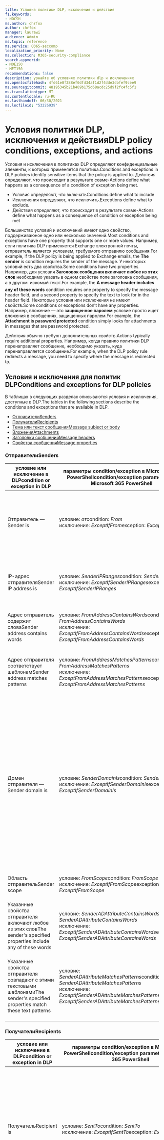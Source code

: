 ```yaml
---
title: Условия политики DLP, исключения и действия
f1.keywords:
- NOCSH
ms.author: chrfox
author: chrfox
manager: laurawi
audience: Admin
ms.topic: reference
ms.service: O365-seccomp
localization_priority: None
ms.collection: M365-security-compliance
search.appverid:
- MOE150
- MET150
recommendations: false
description: узнайте об условиях политики dlp и исключениях
ms.openlocfilehash: 4fd61e0f288ef0dfd34af1d2f4dde3dbfef9cee9
ms.sourcegitcommit: 48195345b21b409b175d68acdc25d9f2fc4fc5f1
ms.translationtype: MT
ms.contentlocale: ru-RU
ms.lasthandoff: 06/30/2021
ms.locfileid: "53226939"
---
```

# <a name="dlp-policy-conditions-exceptions-and-actions"></a><span data-ttu-id="75826-103">Условия политики DLP, исключения и действия</span><span class="sxs-lookup"><span data-stu-id="75826-103">DLP policy conditions, exceptions, and actions</span></span>

<span data-ttu-id="75826-104">Условия и исключения в политиках DLP определяют конфиденциальные элементы, к которых применяется политика.</span><span class="sxs-lookup"><span data-stu-id="75826-104">Conditions and exceptions in DLP policies identify sensitive items that the policy is applied to.</span></span> <span data-ttu-id="75826-105">Действия определяют, что происходит в результате совме-</span><span class="sxs-lookup"><span data-stu-id="75826-105">Actions define what happens as a consequence of a condition of exception being met.</span></span>

- <span data-ttu-id="75826-106">Условия определяют, что включать</span><span class="sxs-lookup"><span data-stu-id="75826-106">Conditions define what to include</span></span>
- <span data-ttu-id="75826-107">Исключения определяют, что исключить.</span><span class="sxs-lookup"><span data-stu-id="75826-107">Exceptions define what to exclude.</span></span>
- <span data-ttu-id="75826-108">Действия определяют, что происходит в результате совме-</span><span class="sxs-lookup"><span data-stu-id="75826-108">Actions define what happens as a consequence of condition or exception being met</span></span>

<span data-ttu-id="75826-109">Большинство условий и исключений имеют одно свойство, поддерживаюное одно или несколько значений.</span><span class="sxs-lookup"><span data-stu-id="75826-109">Most conditions and exceptions have one property that supports one or more values.</span></span> <span data-ttu-id="75826-110">Например, если политика DLP применяется Exchange электронной почты,  отправитель является условием, требуемого отправилю сообщения.</span><span class="sxs-lookup"><span data-stu-id="75826-110">For example, if the DLP policy is being applied to Exchange emails, the **The sender** is condition requires the sender of the message.</span></span> <span data-ttu-id="75826-111">У некоторых условий есть два свойства.</span><span class="sxs-lookup"><span data-stu-id="75826-111">Some conditions have two properties.</span></span> <span data-ttu-id="75826-112">Например, для условия **Заголовок сообщения включает любое из этих слов** необходимо указать в одном свойстве поле заголовка сообщения, а в другом  искомый текст.</span><span class="sxs-lookup"><span data-stu-id="75826-112">For example, the **A message header includes any of these words** condition requires one property to specify the message header field, and a second property to specify the text to look for in the header field.</span></span> <span data-ttu-id="75826-113">Некоторые условия или исключения не имеют свойств.</span><span class="sxs-lookup"><span data-stu-id="75826-113">Some conditions or exceptions don’t have any properties.</span></span> <span data-ttu-id="75826-114">Например, вложение — это **защищенное паролем** условие просто ищет вложения в сообщениях, защищенных паролем.</span><span class="sxs-lookup"><span data-stu-id="75826-114">For example, the **Attachment is password protected** condition simply looks for attachments in messages that are password protected.</span></span>

<span data-ttu-id="75826-115">Действия обычно требуют дополнительных свойств.</span><span class="sxs-lookup"><span data-stu-id="75826-115">Actions typically require additional properties.</span></span> <span data-ttu-id="75826-116">Например, когда правило политики DLP перенаправляет сообщение, необходимо указать, куда перенаправляется сообщение.</span><span class="sxs-lookup"><span data-stu-id="75826-116">For example, when the DLP policy rule redirects a message, you need to specify where the message is redirected to.</span></span>
<!-- Some actions have multiple properties that are available or required. For example, when the rule adds a header field to the message header, you need to specify both the name and value of the header. When the rule adds a disclaimer to messages, you need to specify the disclaimer text, but you can also specify where to insert the text, or what to do if the disclaimer can't be added to the message. Typically, you can configure multiple actions in a rule, but some actions are exclusive. For example, one rule can't reject and redirect the same message.-->

## <a name="conditions-and-exceptions-for-dlp-policies"></a><span data-ttu-id="75826-117">Условия и исключения для политик DLP</span><span class="sxs-lookup"><span data-stu-id="75826-117">Conditions and exceptions for DLP policies</span></span>

<span data-ttu-id="75826-118">В таблицах в следующих разделах описываются условия и исключения, доступные в DLP.</span><span class="sxs-lookup"><span data-stu-id="75826-118">The tables in the following sections describe the conditions and exceptions that are available in DLP.</span></span>

- [<span data-ttu-id="75826-119">Отправители</span><span class="sxs-lookup"><span data-stu-id="75826-119">Senders</span></span>](#senders)
- [<span data-ttu-id="75826-120">Получатели</span><span class="sxs-lookup"><span data-stu-id="75826-120">Recipients</span></span>](#recipients)
- [<span data-ttu-id="75826-121">Тема или текст сообщения</span><span class="sxs-lookup"><span data-stu-id="75826-121">Message subject or body</span></span>](#message-subject-or-body)
- [<span data-ttu-id="75826-122">Вложения</span><span class="sxs-lookup"><span data-stu-id="75826-122">Attachments</span></span>](#attachments)
- [<span data-ttu-id="75826-123">Заголовки сообщений</span><span class="sxs-lookup"><span data-stu-id="75826-123">Message headers</span></span>](#message-headers)
- [<span data-ttu-id="75826-124">Свойства сообщения</span><span class="sxs-lookup"><span data-stu-id="75826-124">Message properties</span></span>](#message-properties)

### <a name="senders"></a><span data-ttu-id="75826-125">Отправители</span><span class="sxs-lookup"><span data-stu-id="75826-125">Senders</span></span>


|<span data-ttu-id="75826-126">**условие или исключение в DLP**</span><span class="sxs-lookup"><span data-stu-id="75826-126">**condition or exception in DLP**</span></span>  |<span data-ttu-id="75826-127">**параметры condition/exception в Microsoft 365 PowerShell**</span><span class="sxs-lookup"><span data-stu-id="75826-127">**condition/exception parameters in Microsoft 365 PowerShell**</span></span> |<span data-ttu-id="75826-128">**тип свойства**</span><span class="sxs-lookup"><span data-stu-id="75826-128">**property type**</span></span>  |<span data-ttu-id="75826-129">**description**</span><span class="sxs-lookup"><span data-stu-id="75826-129">**description**</span></span>|
|---------|---------|---------|---------|
|<span data-ttu-id="75826-130">Отправитель —</span><span class="sxs-lookup"><span data-stu-id="75826-130">Sender is</span></span> |<span data-ttu-id="75826-131">условие: *от*</span><span class="sxs-lookup"><span data-stu-id="75826-131">condition: *From*</span></span> <br/> <span data-ttu-id="75826-132">исключение: *ExceptIfFrom*</span><span class="sxs-lookup"><span data-stu-id="75826-132">exception: *ExceptIfFrom*</span></span>      |<span data-ttu-id="75826-133">Addresses</span><span class="sxs-lookup"><span data-stu-id="75826-133">Addresses</span></span> |     <span data-ttu-id="75826-134">Сообщения, отправленные указанными почтовыми ящиками, пользователями почты, почтовыми контактами или Microsoft 365 группами в организации.</span><span class="sxs-lookup"><span data-stu-id="75826-134">Messages that are sent by the specified mailboxes, mail users, mail contacts, or Microsoft 365 groups in the organization.</span></span>|
|<span data-ttu-id="75826-135">IP-адрес отправителя</span><span class="sxs-lookup"><span data-stu-id="75826-135">Sender IP address is</span></span>     |<span data-ttu-id="75826-136">условие: *SenderIPRanges*</span><span class="sxs-lookup"><span data-stu-id="75826-136">condition: *SenderIPRanges*</span></span><br/> <span data-ttu-id="75826-137">исключение: *ExceptIfSenderIPRanges*</span><span class="sxs-lookup"><span data-stu-id="75826-137">exception: *ExceptIfSenderIPRanges*</span></span>         |  <span data-ttu-id="75826-138">IPAddressRanges</span><span class="sxs-lookup"><span data-stu-id="75826-138">IPAddressRanges</span></span>       | <span data-ttu-id="75826-139">Сообщения, IP-адрес отправителя которых совпадает с указанным IP-адресом или находится в указанном диапазоне IP-адресов.</span><span class="sxs-lookup"><span data-stu-id="75826-139">Messages where the sender's IP address matches the specified IP address, or falls within the specified IP address range.</span></span>       |
|<span data-ttu-id="75826-140">Адрес отправитель содержит слова</span><span class="sxs-lookup"><span data-stu-id="75826-140">Sender address contains words</span></span>   | <span data-ttu-id="75826-141">условие: *FromAddressContainsWords*</span><span class="sxs-lookup"><span data-stu-id="75826-141">condition: *FromAddressContainsWords*</span></span> <br/> <span data-ttu-id="75826-142">исключение: *ExceptIfFromAddressContainsWords*</span><span class="sxs-lookup"><span data-stu-id="75826-142">exception: *ExceptIfFromAddressContainsWords*</span></span>        |   <span data-ttu-id="75826-143">Words</span><span class="sxs-lookup"><span data-stu-id="75826-143">Words</span></span>      |   <span data-ttu-id="75826-144">Сообщения, электронный адрес отправителя которых содержит указанные слова.</span><span class="sxs-lookup"><span data-stu-id="75826-144">Messages that contain the specified words in the sender's email address.</span></span>|
| <span data-ttu-id="75826-145">Адрес отправителя соответствует шаблонам</span><span class="sxs-lookup"><span data-stu-id="75826-145">Sender address matches patterns</span></span>    | <span data-ttu-id="75826-146">условие: *FromAddressMatchesPatterns*</span><span class="sxs-lookup"><span data-stu-id="75826-146">condition: *FromAddressMatchesPatterns*</span></span> <br/> <span data-ttu-id="75826-147">исключение: *ExceptFromAddressMatchesPatterns*</span><span class="sxs-lookup"><span data-stu-id="75826-147">exception: *ExceptFromAddressMatchesPatterns*</span></span>       |      <span data-ttu-id="75826-148">Patterns</span><span class="sxs-lookup"><span data-stu-id="75826-148">Patterns</span></span>   |  <span data-ttu-id="75826-149">Сообщения, электронный адрес отправителя которых содержит текстовые шаблоны, соответствующие указанным регулярным выражениям.</span><span class="sxs-lookup"><span data-stu-id="75826-149">Messages where the sender's email address contains text patterns that match the specified regular expressions.</span></span>  |
|<span data-ttu-id="75826-150">Домен отправителя —</span><span class="sxs-lookup"><span data-stu-id="75826-150">Sender domain is</span></span>  |  <span data-ttu-id="75826-151">условие: *SenderDomainIs*</span><span class="sxs-lookup"><span data-stu-id="75826-151">condition: *SenderDomainIs*</span></span> <br/> <span data-ttu-id="75826-152">исключение: *ExceptIfSenderDomainIs*</span><span class="sxs-lookup"><span data-stu-id="75826-152">exception: *ExceptIfSenderDomainIs*</span></span>       |<span data-ttu-id="75826-153">DomainName</span><span class="sxs-lookup"><span data-stu-id="75826-153">DomainName</span></span>         |     <span data-ttu-id="75826-154">Сообщения, в которых домен электронного адреса отправителя совпадает с указанным значением.</span><span class="sxs-lookup"><span data-stu-id="75826-154">Messages where the domain of the sender's email address matches the specified value.</span></span> <span data-ttu-id="75826-155">Если необходимо найти домены отправитель, содержащие указанный домен (например, любой поддомен домена), используйте условия адресов отправитель *(FromAddressMatchesPatterns)* и укажите домен с помощью синтаксиса:   \. 'domain \. com$'.</span><span class="sxs-lookup"><span data-stu-id="75826-155">If you need to find sender domains that *contain* the specified domain (for example, any subdomain of a domain), use **The sender address matches**(*FromAddressMatchesPatterns*) condition and specify the domain by using the syntax: '\.domain\.com$'.</span></span>    |
|<span data-ttu-id="75826-156">Область отправитель</span><span class="sxs-lookup"><span data-stu-id="75826-156">Sender scope</span></span>    | <span data-ttu-id="75826-157">условие: *FromScope*</span><span class="sxs-lookup"><span data-stu-id="75826-157">condition: *FromScope*</span></span> <br/> <span data-ttu-id="75826-158">исключение: *ExceptIfFromScope*</span><span class="sxs-lookup"><span data-stu-id="75826-158">exception: *ExceptIfFromScope*</span></span>    | <span data-ttu-id="75826-159">UserScopeFrom</span><span class="sxs-lookup"><span data-stu-id="75826-159">UserScopeFrom</span></span>    |    <span data-ttu-id="75826-160">Сообщения, отправляемые внутренними или внешними отправительами.</span><span class="sxs-lookup"><span data-stu-id="75826-160">Messages that are sent by either internal or external senders.</span></span>    |
|<span data-ttu-id="75826-161">Указанные свойства отправителя включают любое из этих слов</span><span class="sxs-lookup"><span data-stu-id="75826-161">The sender's specified properties include any of these words</span></span>|<span data-ttu-id="75826-162">условие: *SenderADAttributeContainsWords*</span><span class="sxs-lookup"><span data-stu-id="75826-162">condition: *SenderADAttributeContainsWords*</span></span> <br/> <span data-ttu-id="75826-163">исключение: *ExceptIfSenderADAttributeContainsWords*</span><span class="sxs-lookup"><span data-stu-id="75826-163">exception: *ExceptIfSenderADAttributeContainsWords*</span></span>|<span data-ttu-id="75826-164">Первое свойство:  `ADAttribute`</span><span class="sxs-lookup"><span data-stu-id="75826-164">First property: `ADAttribute`</span></span> <p> <span data-ttu-id="75826-165">Второе свойство: `Words`</span><span class="sxs-lookup"><span data-stu-id="75826-165">Second property: `Words`</span></span>|<span data-ttu-id="75826-166">Сообщения, в которых заданный атрибут Active Directory отправителя содержит любые из указанных слов.</span><span class="sxs-lookup"><span data-stu-id="75826-166">Messages where the specified Active Directory attribute of the sender contains any of the specified words.</span></span>|
|<span data-ttu-id="75826-167">Указанные свойства отправителя совпадают с этими текстовыми шаблонами</span><span class="sxs-lookup"><span data-stu-id="75826-167">The sender's specified properties match these text patterns</span></span>|<span data-ttu-id="75826-168">условие: *SenderADAttributeMatchesPatterns*</span><span class="sxs-lookup"><span data-stu-id="75826-168">condition: *SenderADAttributeMatchesPatterns*</span></span> <br/> <span data-ttu-id="75826-169">исключение: *ExceptIfSenderADAttributeMatchesPatterns*</span><span class="sxs-lookup"><span data-stu-id="75826-169">exception: *ExceptIfSenderADAttributeMatchesPatterns*</span></span>|<span data-ttu-id="75826-170">Первое свойство:  `ADAttribute`</span><span class="sxs-lookup"><span data-stu-id="75826-170">First property: `ADAttribute`</span></span> <p> <span data-ttu-id="75826-171">Второе свойство: `Patterns`</span><span class="sxs-lookup"><span data-stu-id="75826-171">Second property: `Patterns`</span></span>|<span data-ttu-id="75826-172">Сообщения, в которых заданный атрибут Active Directory отправителя содержит текстовые шаблоны, соответствующие указанным регулярным выражениям.</span><span class="sxs-lookup"><span data-stu-id="75826-172">Messages where the specified Active Directory attribute of the sender contains text patterns that match the specified regular expressions.</span></span>|

### <a name="recipients"></a><span data-ttu-id="75826-173">Получатели</span><span class="sxs-lookup"><span data-stu-id="75826-173">Recipients</span></span>

|<span data-ttu-id="75826-174">**условие или исключение в DLP**</span><span class="sxs-lookup"><span data-stu-id="75826-174">**condition or exception in DLP**</span></span>| <span data-ttu-id="75826-175">**параметры condition/exception в Microsoft 365 PowerShell**</span><span class="sxs-lookup"><span data-stu-id="75826-175">**condition/exception parameters in Microsoft 365 PowerShell**</span></span> |    <span data-ttu-id="75826-176">**тип свойства**</span><span class="sxs-lookup"><span data-stu-id="75826-176">**property type**</span></span> | <span data-ttu-id="75826-177">**description**</span><span class="sxs-lookup"><span data-stu-id="75826-177">**description**</span></span>|
|---------|---------|---------|---------|
|<span data-ttu-id="75826-178">Получатель</span><span class="sxs-lookup"><span data-stu-id="75826-178">Recipient is</span></span>|  <span data-ttu-id="75826-179">условие: *SentTo*</span><span class="sxs-lookup"><span data-stu-id="75826-179">condition: *SentTo*</span></span> <br/> <span data-ttu-id="75826-180">исключение: *ExceptIfSentTo*</span><span class="sxs-lookup"><span data-stu-id="75826-180">exception: *ExceptIfSentTo*</span></span> | <span data-ttu-id="75826-181">Addresses</span><span class="sxs-lookup"><span data-stu-id="75826-181">Addresses</span></span> | <span data-ttu-id="75826-182">Сообщения, в которых одним из получателей является указанный почтовый ящик, пользователь почты или почтовый контакт в организации.</span><span class="sxs-lookup"><span data-stu-id="75826-182">Messages where one of the recipients is the specified mailbox, mail user, or mail contact in the organization.</span></span> <span data-ttu-id="75826-183">Получатели могут быть указаны в поле **To**, **Cc** или **Bcc** сообщения.</span><span class="sxs-lookup"><span data-stu-id="75826-183">The recipients can be in the **To**, **Cc**, or **Bcc** fields of the message.</span></span>|
|<span data-ttu-id="75826-184">Домен получателя</span><span class="sxs-lookup"><span data-stu-id="75826-184">Recipient domain is</span></span>|   <span data-ttu-id="75826-185">условие: *RecipientDomainIs*</span><span class="sxs-lookup"><span data-stu-id="75826-185">condition: *RecipientDomainIs*</span></span> <br/> <span data-ttu-id="75826-186">исключение: *ExceptIfRecipientDomainIs*</span><span class="sxs-lookup"><span data-stu-id="75826-186">exception: *ExceptIfRecipientDomainIs*</span></span> |   <span data-ttu-id="75826-187">DomainName</span><span class="sxs-lookup"><span data-stu-id="75826-187">DomainName</span></span> |    <span data-ttu-id="75826-188">Сообщения, в которых домен адреса электронной почты получателя соответствует указанному значению.</span><span class="sxs-lookup"><span data-stu-id="75826-188">Messages where the domain of the recipient's email address matches the specified value.</span></span>|
|<span data-ttu-id="75826-189">Адрес получателя содержит слова</span><span class="sxs-lookup"><span data-stu-id="75826-189">Recipient address contains words</span></span>|  <span data-ttu-id="75826-190">условие: *AnyOfRecipientAddressContainsWords*</span><span class="sxs-lookup"><span data-stu-id="75826-190">condition: *AnyOfRecipientAddressContainsWords*</span></span> <br/> <span data-ttu-id="75826-191">исключение: *ExceptIfAnyOfRecipientAddressContainsWords*</span><span class="sxs-lookup"><span data-stu-id="75826-191">exception: *ExceptIfAnyOfRecipientAddressContainsWords*</span></span>|  <span data-ttu-id="75826-192">Words</span><span class="sxs-lookup"><span data-stu-id="75826-192">Words</span></span>|  <span data-ttu-id="75826-193">Сообщения, электронный адрес получателя которых содержит указанные слова.</span><span class="sxs-lookup"><span data-stu-id="75826-193">Messages that contain the specified words in the recipient's email address.</span></span> <br/><span data-ttu-id="75826-p106">**Примечание.** Это условие не учитывает сообщения, отправленные на прокси-адреса получателя. Сопоставляются только сообщения, отправленные на основной электронный адрес получателя.</span><span class="sxs-lookup"><span data-stu-id="75826-p106">**Note**: This condition doesn't consider messages that are sent to recipient proxy addresses. It only matches messages that are sent to the recipient's primary email address.</span></span>|
|<span data-ttu-id="75826-196">Адрес получателя соответствует шаблонам</span><span class="sxs-lookup"><span data-stu-id="75826-196">Recipient address matches patterns</span></span>| <span data-ttu-id="75826-197">условие: *AnyOfRecipientAddressMatchesPatterns*</span><span class="sxs-lookup"><span data-stu-id="75826-197">condition: *AnyOfRecipientAddressMatchesPatterns*</span></span> <br/> <span data-ttu-id="75826-198">исключение: *ExceptIfAnyOfRecipientAddressMatchesPatterns*</span><span class="sxs-lookup"><span data-stu-id="75826-198">exception: *ExceptIfAnyOfRecipientAddressMatchesPatterns*</span></span>| <span data-ttu-id="75826-199">Patterns</span><span class="sxs-lookup"><span data-stu-id="75826-199">Patterns</span></span>    |<span data-ttu-id="75826-200">Сообщения, электронный адрес получателя которых содержит текстовые шаблоны, соответствующие указанным регулярным выражениям.</span><span class="sxs-lookup"><span data-stu-id="75826-200">Messages where a recipient's email address contains text patterns that match the specified regular expressions.</span></span> <br/> <span data-ttu-id="75826-p107">**Примечание.** Это условие не учитывает сообщения, отправленные на прокси-адреса получателя. Сопоставляются только сообщения, отправленные на основной электронный адрес получателя.</span><span class="sxs-lookup"><span data-stu-id="75826-p107">**Note**: This condition doesn't consider messages that are sent to recipient proxy addresses. It only matches messages that are sent to the recipient's primary email address.</span></span>|
|<span data-ttu-id="75826-203">Отправлено члену</span><span class="sxs-lookup"><span data-stu-id="75826-203">Sent to member of</span></span>| <span data-ttu-id="75826-204">условие: *SentToMemberOf*</span><span class="sxs-lookup"><span data-stu-id="75826-204">condition: *SentToMemberOf*</span></span> <br/> <span data-ttu-id="75826-205">исключение: *ExceptIfSentToMemberOf*</span><span class="sxs-lookup"><span data-stu-id="75826-205">exception: *ExceptIfSentToMemberOf*</span></span>|  <span data-ttu-id="75826-206">Addresses</span><span class="sxs-lookup"><span data-stu-id="75826-206">Addresses</span></span>|  <span data-ttu-id="75826-207">Сообщения, содержащие получателей, которые являются членами указанной группы рассылки, группой безопасности с поддержкой почты или Microsoft 365 группы.</span><span class="sxs-lookup"><span data-stu-id="75826-207">Messages that contain recipients who are members of the specified distribution group, mail-enabled security group, or Microsoft 365 group.</span></span> <span data-ttu-id="75826-208">Группа может быть указана в поле **To**, **Cc** или **Bcc** сообщения.</span><span class="sxs-lookup"><span data-stu-id="75826-208">The group can be in the **To**, **Cc**, or **Bcc** fields of the message.</span></span>|

### <a name="message-subject-or-body"></a><span data-ttu-id="75826-209">Тема или текст сообщения</span><span class="sxs-lookup"><span data-stu-id="75826-209">Message subject or body</span></span>

|<span data-ttu-id="75826-210">**условие или исключение в DLP**</span><span class="sxs-lookup"><span data-stu-id="75826-210">**condition or exception in DLP**</span></span> | <span data-ttu-id="75826-211">**параметры condition/exception в Microsoft 365 PowerShell**</span><span class="sxs-lookup"><span data-stu-id="75826-211">**condition/exception parameters in Microsoft 365 PowerShell**</span></span> |<span data-ttu-id="75826-212">**тип свойства**</span><span class="sxs-lookup"><span data-stu-id="75826-212">**property type**</span></span>| <span data-ttu-id="75826-213">**description**</span><span class="sxs-lookup"><span data-stu-id="75826-213">**description**</span></span>|
|---------|---------|---------|---------|
|<span data-ttu-id="75826-214">Тема содержит слова или фразы</span><span class="sxs-lookup"><span data-stu-id="75826-214">Subject contains words or phrases</span></span>| <span data-ttu-id="75826-215">условие: *SubjectContainsWords*</span><span class="sxs-lookup"><span data-stu-id="75826-215">condition: *SubjectContainsWords*</span></span> <br/> <span data-ttu-id="75826-216">исключение: *ExceptIf SubjectContainsWords*</span><span class="sxs-lookup"><span data-stu-id="75826-216">exception: *ExceptIf SubjectContainsWords*</span></span>| <span data-ttu-id="75826-217">Words</span><span class="sxs-lookup"><span data-stu-id="75826-217">Words</span></span>   |<span data-ttu-id="75826-218">Сообщения, в которых поле Subject содержит указанные слова.</span><span class="sxs-lookup"><span data-stu-id="75826-218">Messages that have the specified words in the Subject field.</span></span>|
|<span data-ttu-id="75826-219">Тема соответствует шаблонам</span><span class="sxs-lookup"><span data-stu-id="75826-219">Subject matches patterns</span></span>|<span data-ttu-id="75826-220">условие: *SubjectMatchesPatterns*</span><span class="sxs-lookup"><span data-stu-id="75826-220">condition: *SubjectMatchesPatterns*</span></span> <br/> <span data-ttu-id="75826-221">исключение: *ExceptIf SubjectMatchesPatterns*</span><span class="sxs-lookup"><span data-stu-id="75826-221">exception: *ExceptIf SubjectMatchesPatterns*</span></span>|<span data-ttu-id="75826-222">Patterns</span><span class="sxs-lookup"><span data-stu-id="75826-222">Patterns</span></span>   |<span data-ttu-id="75826-223">Сообщения, в которых поле Subject содержит текстовые шаблоны, которые соответствуют указанным регулярным выражениям.</span><span class="sxs-lookup"><span data-stu-id="75826-223">Messages where the Subject field contain text patterns that match the specified regular expressions.</span></span>|
|<span data-ttu-id="75826-224">Содержимое содержит</span><span class="sxs-lookup"><span data-stu-id="75826-224">Content contains</span></span>|  <span data-ttu-id="75826-225">условие: *ContentContainsSensitiveInformation*</span><span class="sxs-lookup"><span data-stu-id="75826-225">condition: *ContentContainsSensitiveInformation*</span></span> <br/> <span data-ttu-id="75826-226">исключение, *за исключениемIfContentContainsSensitiveInformation*</span><span class="sxs-lookup"><span data-stu-id="75826-226">exception *ExceptIfContentContainsSensitiveInformation*</span></span>| <span data-ttu-id="75826-227">SensitiveInformationTypes</span><span class="sxs-lookup"><span data-stu-id="75826-227">SensitiveInformationTypes</span></span>|  <span data-ttu-id="75826-228">Сообщения или документы, содержащие конфиденциальную информацию, определяемую политиками предотвращения потери данных (DLP).</span><span class="sxs-lookup"><span data-stu-id="75826-228">Messages or documents that contain sensitive information as defined by data loss prevention (DLP) policies.</span></span>|
| <span data-ttu-id="75826-229">Шаблон совпадений субъекта или тела</span><span class="sxs-lookup"><span data-stu-id="75826-229">Subject or Body matches pattern</span></span>    | <span data-ttu-id="75826-230">условие: *SubjectOrBodyMatchesPatterns*</span><span class="sxs-lookup"><span data-stu-id="75826-230">condition: *SubjectOrBodyMatchesPatterns*</span></span> <br/> <span data-ttu-id="75826-231">исключение: *ExceptIfSubjectOrBodyMatchesPatterns*</span><span class="sxs-lookup"><span data-stu-id="75826-231">exception: *ExceptIfSubjectOrBodyMatchesPatterns*</span></span>    | <span data-ttu-id="75826-232">Patterns</span><span class="sxs-lookup"><span data-stu-id="75826-232">Patterns</span></span>    | <span data-ttu-id="75826-233">Сообщения, в которых поле субъекта или тело сообщения содержит текстовые шаблоны, которые соответствуют указанным регулярным выражениям.</span><span class="sxs-lookup"><span data-stu-id="75826-233">Messages where the subject field or message body contains text patterns that match the specified regular expressions.</span></span>    |
| <span data-ttu-id="75826-234">Тема или тело содержит слова</span><span class="sxs-lookup"><span data-stu-id="75826-234">Subject or Body contains words</span></span>    | <span data-ttu-id="75826-235">условие: *SubjectOrBodyContainsWords*</span><span class="sxs-lookup"><span data-stu-id="75826-235">condition: *SubjectOrBodyContainsWords*</span></span> <br/> <span data-ttu-id="75826-236">исключение: *ExceptIfSubjectOrBodyContainsWords*</span><span class="sxs-lookup"><span data-stu-id="75826-236">exception: *ExceptIfSubjectOrBodyContainsWords*</span></span>    | <span data-ttu-id="75826-237">Words</span><span class="sxs-lookup"><span data-stu-id="75826-237">Words</span></span>    | <span data-ttu-id="75826-238">Сообщения с указанными словами в поле субъекта или теле сообщений</span><span class="sxs-lookup"><span data-stu-id="75826-238">Messages that have the specified words in the subject field or message body</span></span>    |


### <a name="attachments"></a><span data-ttu-id="75826-239">Вложения</span><span class="sxs-lookup"><span data-stu-id="75826-239">Attachments</span></span>

|<span data-ttu-id="75826-240">**условие или исключение в DLP**</span><span class="sxs-lookup"><span data-stu-id="75826-240">**condition or exception in DLP**</span></span>| <span data-ttu-id="75826-241">**параметры condition/exception в Microsoft 365 PowerShell**</span><span class="sxs-lookup"><span data-stu-id="75826-241">**condition/exception parameters in Microsoft 365 PowerShell**</span></span>| <span data-ttu-id="75826-242">**тип свойства**</span><span class="sxs-lookup"><span data-stu-id="75826-242">**property type**</span></span>   |<span data-ttu-id="75826-243">**description**</span><span class="sxs-lookup"><span data-stu-id="75826-243">**description**</span></span>|
|---------|---------|---------|---------|
|<span data-ttu-id="75826-244">Вложение защищено паролем</span><span class="sxs-lookup"><span data-stu-id="75826-244">Attachment is password protected</span></span>|<span data-ttu-id="75826-245">условие: *DocumentIsPasswordProtected*</span><span class="sxs-lookup"><span data-stu-id="75826-245">condition: *DocumentIsPasswordProtected*</span></span> <br/> <span data-ttu-id="75826-246">исключение: *ExceptIfDocumentIsPasswordProtected*</span><span class="sxs-lookup"><span data-stu-id="75826-246">exception: *ExceptIfDocumentIsPasswordProtected*</span></span>|<span data-ttu-id="75826-247">нет</span><span class="sxs-lookup"><span data-stu-id="75826-247">none</span></span>| <span data-ttu-id="75826-248">Сообщения с вложениями, защищенными паролем (такие файлы нельзя проверить).</span><span class="sxs-lookup"><span data-stu-id="75826-248">Messages where an attachment is password protected (and therefore can't be scanned).</span></span> <span data-ttu-id="75826-249">Обнаружение паролей работает только для Office документов, .zip файлов и файлов .7z.</span><span class="sxs-lookup"><span data-stu-id="75826-249">Password detection only works for Office documents, .zip files, and .7z files.</span></span>|
|<span data-ttu-id="75826-250">Расширение файла вложения</span><span class="sxs-lookup"><span data-stu-id="75826-250">Attachment’s file extension is</span></span>|<span data-ttu-id="75826-251">условие: *ContentExtensionMatchesWords*</span><span class="sxs-lookup"><span data-stu-id="75826-251">condition: *ContentExtensionMatchesWords*</span></span> <br/> <span data-ttu-id="75826-252">исключение: *ExceptIfContentExtensionMatchesWords*</span><span class="sxs-lookup"><span data-stu-id="75826-252">exception: *ExceptIfContentExtensionMatchesWords*</span></span>|  <span data-ttu-id="75826-253">Words</span><span class="sxs-lookup"><span data-stu-id="75826-253">Words</span></span>   |<span data-ttu-id="75826-254">Сообщения, в которых расширение файла вложения совпадает с любым из указанных свойств.</span><span class="sxs-lookup"><span data-stu-id="75826-254">Messages where an attachment's file extension matches any of the specified words.</span></span>|
|<span data-ttu-id="75826-255">Содержимое вложений электронной почты не удалось отсканировать</span><span class="sxs-lookup"><span data-stu-id="75826-255">Any email attachment’s content could not be scanned</span></span>|<span data-ttu-id="75826-256">условие: *DocumentIsUnsupported*</span><span class="sxs-lookup"><span data-stu-id="75826-256">condition: *DocumentIsUnsupported*</span></span> <br/><span data-ttu-id="75826-257">исключение: *ExceptIf DocumentIsUnsupported*</span><span class="sxs-lookup"><span data-stu-id="75826-257">exception: *ExceptIf DocumentIsUnsupported*</span></span>|   <span data-ttu-id="75826-258">н/д</span><span class="sxs-lookup"><span data-stu-id="75826-258">n/a</span></span>|    <span data-ttu-id="75826-259">Сообщения, в которых вложение не распознается по Exchange Online.</span><span class="sxs-lookup"><span data-stu-id="75826-259">Messages where an attachment isn't natively recognized by Exchange Online.</span></span>|
|<span data-ttu-id="75826-260">Содержимое любого вложения электронной почты не завершило сканирование</span><span class="sxs-lookup"><span data-stu-id="75826-260">Any email attachment’s content didn’t complete scanning</span></span>|   <span data-ttu-id="75826-261">условие: *ProcessingLimitExceeded*</span><span class="sxs-lookup"><span data-stu-id="75826-261">condition: *ProcessingLimitExceeded*</span></span> <br/> <span data-ttu-id="75826-262">исключение: *ExceptIfProcessingLimitExceeded*</span><span class="sxs-lookup"><span data-stu-id="75826-262">exception: *ExceptIfProcessingLimitExceeded*</span></span>|    <span data-ttu-id="75826-263">Н/д</span><span class="sxs-lookup"><span data-stu-id="75826-263">n/a</span></span> |<span data-ttu-id="75826-p110">Сообщения, для которых обработчику правил не удалось завершить сканирование вложений. С помощью этого условия можно создавать правила, которые совместно определяют и обрабатывают сообщения, содержимое которых не полностью прошло сканирование.</span><span class="sxs-lookup"><span data-stu-id="75826-p110">Messages where the rules engine couldn't complete the scanning of the attachments. You can use this condition to create rules that work together to identify and process messages where the content couldn't be fully scanned.</span></span>|
|<span data-ttu-id="75826-266">Имя документа содержит слова</span><span class="sxs-lookup"><span data-stu-id="75826-266">Document name contains words</span></span>|<span data-ttu-id="75826-267">условие: *DocumentNameMatchesWords*</span><span class="sxs-lookup"><span data-stu-id="75826-267">condition: *DocumentNameMatchesWords*</span></span> <br/> <span data-ttu-id="75826-268">исключение: *ExceptIfDocumentNameMatchesWords*</span><span class="sxs-lookup"><span data-stu-id="75826-268">exception: *ExceptIfDocumentNameMatchesWords*</span></span> |<span data-ttu-id="75826-269">Words</span><span class="sxs-lookup"><span data-stu-id="75826-269">Words</span></span>  |<span data-ttu-id="75826-270">Сообщения, в которых имя файла вложения совпадает с любым из указанных слов.</span><span class="sxs-lookup"><span data-stu-id="75826-270">Messages where an attachment's file name matches any of the specified words.</span></span>|
|<span data-ttu-id="75826-271">Имя документа совпадает с шаблонами</span><span class="sxs-lookup"><span data-stu-id="75826-271">Document name matches patterns</span></span>|<span data-ttu-id="75826-272">условие: *DocumentNameMatchesPatterns*</span><span class="sxs-lookup"><span data-stu-id="75826-272">condition: *DocumentNameMatchesPatterns*</span></span> <br/> <span data-ttu-id="75826-273">исключение: *ExceptIfDocumentNameMatchesPatterns*</span><span class="sxs-lookup"><span data-stu-id="75826-273">exception: *ExceptIfDocumentNameMatchesPatterns*</span></span>|    <span data-ttu-id="75826-274">Patterns</span><span class="sxs-lookup"><span data-stu-id="75826-274">Patterns</span></span>    |<span data-ttu-id="75826-275">Сообщения, в которых имя файла вложения содержит текстовые шаблоны, соответствующие указанным регулярным выражениям.</span><span class="sxs-lookup"><span data-stu-id="75826-275">Messages where an attachment's file name contains text patterns that match the specified regular expressions.</span></span>|
|<span data-ttu-id="75826-276">Свойство документа</span><span class="sxs-lookup"><span data-stu-id="75826-276">Document property is</span></span>|<span data-ttu-id="75826-277">условие: *ContentPropertyContainsWords*</span><span class="sxs-lookup"><span data-stu-id="75826-277">condition: *ContentPropertyContainsWords*</span></span> <br/> <span data-ttu-id="75826-278">исключение: *ExceptIfContentPropertyContainsWords*</span><span class="sxs-lookup"><span data-stu-id="75826-278">exception: *ExceptIfContentPropertyContainsWords*</span></span> |<span data-ttu-id="75826-279">Words</span><span class="sxs-lookup"><span data-stu-id="75826-279">Words</span></span>| <span data-ttu-id="75826-280">Сообщения или документы, в которых расширение файла вложения совпадает с любым из указанных слов.</span><span class="sxs-lookup"><span data-stu-id="75826-280">Messages or documents where an attachment's file extension matches any of the specified words.</span></span>|
|<span data-ttu-id="75826-281">Размер документа равен или превышает</span><span class="sxs-lookup"><span data-stu-id="75826-281">Document size equals or is greater than</span></span>| <span data-ttu-id="75826-282">условие: *DocumentSizeOver*</span><span class="sxs-lookup"><span data-stu-id="75826-282">condition: *DocumentSizeOver*</span></span> <br/> <span data-ttu-id="75826-283">исключение: *ExceptIfDocumentSizeOver*</span><span class="sxs-lookup"><span data-stu-id="75826-283">exception: *ExceptIfDocumentSizeOver*</span></span>|    <span data-ttu-id="75826-284">Size</span><span class="sxs-lookup"><span data-stu-id="75826-284">Size</span></span>    |<span data-ttu-id="75826-285">Сообщения, содержащие вложения, размер которых равен заданному или превышает его.</span><span class="sxs-lookup"><span data-stu-id="75826-285">Messages where any attachment is greater than or equal to the specified value.</span></span>|
|<span data-ttu-id="75826-286">Вложение содержит любое из этих слов</span><span class="sxs-lookup"><span data-stu-id="75826-286">Any attachment's content includes any of these words</span></span>| <span data-ttu-id="75826-287">условие: *DocumentContainsWords*</span><span class="sxs-lookup"><span data-stu-id="75826-287">condition: *DocumentContainsWords*</span></span> <br/> <span data-ttu-id="75826-288">исключение: *ExceptIfDocumentContainsWords*</span><span class="sxs-lookup"><span data-stu-id="75826-288">exception: *ExceptIfDocumentContainsWords*</span></span> |`Words`|<span data-ttu-id="75826-289">Сообщения, вложения которых содержат указанные слова.</span><span class="sxs-lookup"><span data-stu-id="75826-289">Messages where an attachment contains the specified words.</span></span>|
|<span data-ttu-id="75826-290">Любое содержимое вложений соответствует этим текстовым шаблонам</span><span class="sxs-lookup"><span data-stu-id="75826-290">Any attachments content matches these text patterns</span></span>|<span data-ttu-id="75826-291">условие: *DocumentMatchesPatterns*</span><span class="sxs-lookup"><span data-stu-id="75826-291">condition: *DocumentMatchesPatterns*</span></span> <br/> <span data-ttu-id="75826-292">исключение: *ExceptIfDocumentMatchesPatterns*</span><span class="sxs-lookup"><span data-stu-id="75826-292">exception: *ExceptIfDocumentMatchesPatterns*</span></span> |`Patterns`|<span data-ttu-id="75826-293">Сообщения, вложения которых содержат текстовые шаблоны, соответствующие указанным регулярным выражениям.</span><span class="sxs-lookup"><span data-stu-id="75826-293">Messages where an attachment contains text patterns that match the specified regular expressions.</span></span> |

### <a name="message-headers"></a><span data-ttu-id="75826-294">Заголовки сообщения</span><span class="sxs-lookup"><span data-stu-id="75826-294">Message Headers</span></span>

|<span data-ttu-id="75826-295">**условие или исключение в DLP**</span><span class="sxs-lookup"><span data-stu-id="75826-295">**condition or exception in DLP**</span></span>| <span data-ttu-id="75826-296">**параметры condition/exception в Microsoft 365 PowerShell**</span><span class="sxs-lookup"><span data-stu-id="75826-296">**condition/exception parameters in Microsoft 365 PowerShell**</span></span>| <span data-ttu-id="75826-297">**тип свойства**</span><span class="sxs-lookup"><span data-stu-id="75826-297">**property type**</span></span>|  <span data-ttu-id="75826-298">**description**</span><span class="sxs-lookup"><span data-stu-id="75826-298">**description**</span></span>|
|---------|---------|---------|---------|
|<span data-ttu-id="75826-299">Заготвка содержит слова или фразы</span><span class="sxs-lookup"><span data-stu-id="75826-299">Header contains words or phrases</span></span>|<span data-ttu-id="75826-300">условие: *HeaderContainsWords*</span><span class="sxs-lookup"><span data-stu-id="75826-300">condition: *HeaderContainsWords*</span></span> <br/> <span data-ttu-id="75826-301">исключение: *ExceptIfHeaderContainsWords*</span><span class="sxs-lookup"><span data-stu-id="75826-301">exception: *ExceptIfHeaderContainsWords*</span></span>|  <span data-ttu-id="75826-302">Таблица hash</span><span class="sxs-lookup"><span data-stu-id="75826-302">Hash Table</span></span>  |<span data-ttu-id="75826-303">Сообщения, которые содержат указанное поле заголовка. Значение этого поля содержит указанные слова.</span><span class="sxs-lookup"><span data-stu-id="75826-303">Messages that contain the specified header field, and the value of that header field contains the specified words.</span></span>|
|<span data-ttu-id="75826-304">Заголовок соответствует шаблонам</span><span class="sxs-lookup"><span data-stu-id="75826-304">Header matches patterns</span></span>|   <span data-ttu-id="75826-305">условие: *HeaderMatchesPatterns*</span><span class="sxs-lookup"><span data-stu-id="75826-305">condition: *HeaderMatchesPatterns*</span></span> <br/> <span data-ttu-id="75826-306">исключение: *ExceptIfHeaderMatchesPatterns*</span><span class="sxs-lookup"><span data-stu-id="75826-306">exception: *ExceptIfHeaderMatchesPatterns*</span></span>|    <span data-ttu-id="75826-307">Таблица hash</span><span class="sxs-lookup"><span data-stu-id="75826-307">Hash Table</span></span>  |<span data-ttu-id="75826-308">Сообщения, которые содержат указанное поле заголовка. Значение этого поля содержит указанные регулярные выражения.</span><span class="sxs-lookup"><span data-stu-id="75826-308">Messages that contain the specified header field, and the value of that header field contains the specified regular expressions.</span></span>|

### <a name="message-properties"></a><span data-ttu-id="75826-309">Свойства сообщений</span><span class="sxs-lookup"><span data-stu-id="75826-309">Message properties</span></span>

|<span data-ttu-id="75826-310">**условие или исключение в DLP**</span><span class="sxs-lookup"><span data-stu-id="75826-310">**condition or exception in DLP**</span></span>| <span data-ttu-id="75826-311">**параметры condition/exception в Microsoft 365 PowerShell**</span><span class="sxs-lookup"><span data-stu-id="75826-311">**condition/exception parameters in Microsoft 365 PowerShell**</span></span>| <span data-ttu-id="75826-312">**тип свойства**</span><span class="sxs-lookup"><span data-stu-id="75826-312">**property type**</span></span>   |<span data-ttu-id="75826-313">**description**</span><span class="sxs-lookup"><span data-stu-id="75826-313">**description**</span></span>|
|---------|---------|---------|---------|
| <span data-ttu-id="75826-314">С важной важностью</span><span class="sxs-lookup"><span data-stu-id="75826-314">With importance</span></span>    | <span data-ttu-id="75826-315">условие: *WithImportance*</span><span class="sxs-lookup"><span data-stu-id="75826-315">condition: *WithImportance*</span></span> <br/> <span data-ttu-id="75826-316">исключение: *ExceptIfWithImportance*</span><span class="sxs-lookup"><span data-stu-id="75826-316">exception: *ExceptIfWithImportance*</span></span>    | <span data-ttu-id="75826-317">Importance</span><span class="sxs-lookup"><span data-stu-id="75826-317">Importance</span></span>    | <span data-ttu-id="75826-318">Сообщения, помеченные с указанным уровнем важности.</span><span class="sxs-lookup"><span data-stu-id="75826-318">Messages that are marked with the specified importance level.</span></span>    |
| <span data-ttu-id="75826-319">Набор символов контента содержит слова</span><span class="sxs-lookup"><span data-stu-id="75826-319">Content character set contains words</span></span>    | <span data-ttu-id="75826-320">условие: *ContentCharacterSetContainsWords*</span><span class="sxs-lookup"><span data-stu-id="75826-320">condition: *ContentCharacterSetContainsWords*</span></span> <br/> <span data-ttu-id="75826-321">*КромеIfContentCharacterSetContainsWords*</span><span class="sxs-lookup"><span data-stu-id="75826-321">*ExceptIfContentCharacterSetContainsWords*</span></span>    | <span data-ttu-id="75826-322">CharacterSets</span><span class="sxs-lookup"><span data-stu-id="75826-322">CharacterSets</span></span>    | <span data-ttu-id="75826-323">Сообщения с какими-либо из указанных кодировок.</span><span class="sxs-lookup"><span data-stu-id="75826-323">Messages that have any of the specified character set names.</span></span>    |
| <span data-ttu-id="75826-324">Переопределения отправитель</span><span class="sxs-lookup"><span data-stu-id="75826-324">Has sender override</span></span>    | <span data-ttu-id="75826-325">условие: *HasSenderOverride*</span><span class="sxs-lookup"><span data-stu-id="75826-325">condition: *HasSenderOverride*</span></span> <br/> <span data-ttu-id="75826-326">исключение: *ExceptIfHasSenderOverride*</span><span class="sxs-lookup"><span data-stu-id="75826-326">exception: *ExceptIfHasSenderOverride*</span></span>    | <span data-ttu-id="75826-327">Н/д</span><span class="sxs-lookup"><span data-stu-id="75826-327">n/a</span></span>    | <span data-ttu-id="75826-328">Сообщения, в которых отправитель решил переопредить политику предотвращения потери данных (DLP).</span><span class="sxs-lookup"><span data-stu-id="75826-328">Messages where the sender has chosen to override a data loss prevention (DLP) policy.</span></span> <span data-ttu-id="75826-329">Дополнительные сведения о политиках DLP см. в дополнительных сведениях [о предотвращении потери данных](./dlp-learn-about-dlp.md)</span><span class="sxs-lookup"><span data-stu-id="75826-329">For more information about DLP policies see [Learn about data loss prevention](./dlp-learn-about-dlp.md)</span></span> |
| <span data-ttu-id="75826-330">Совпадения типов сообщений</span><span class="sxs-lookup"><span data-stu-id="75826-330">Message type matches</span></span>    | <span data-ttu-id="75826-331">условие: *MessageTypeMatches*</span><span class="sxs-lookup"><span data-stu-id="75826-331">condition: *MessageTypeMatches*</span></span> <br/> <span data-ttu-id="75826-332">исключение: *ExceptIfMessageTypeMatches*</span><span class="sxs-lookup"><span data-stu-id="75826-332">exception: *ExceptIfMessageTypeMatches*</span></span>    | <span data-ttu-id="75826-333">MessageType</span><span class="sxs-lookup"><span data-stu-id="75826-333">MessageType</span></span>    | <span data-ttu-id="75826-334">Сообщения указанного типа.</span><span class="sxs-lookup"><span data-stu-id="75826-334">Messages of the specified type.</span></span>    |
|<span data-ttu-id="75826-335">Размер сообщения превышает или равен</span><span class="sxs-lookup"><span data-stu-id="75826-335">The message size is greater than or equal to</span></span>| <span data-ttu-id="75826-336">условие: *MessageSizeOver*</span><span class="sxs-lookup"><span data-stu-id="75826-336">condition: *MessageSizeOver*</span></span> <br/> <span data-ttu-id="75826-337">исключение: *ExceptIfMessageSizeOver*</span><span class="sxs-lookup"><span data-stu-id="75826-337">exception: *ExceptIfMessageSizeOver*</span></span> |`Size`|<span data-ttu-id="75826-338">Сообщения, общий размер которых (сообщение и вложения) равен заданному или превышает его.</span><span class="sxs-lookup"><span data-stu-id="75826-338">Messages where the total size (message plus attachments) is greater than or equal to the specified value.</span></span> <span data-ttu-id="75826-339">**Примечание.** Ограничения размера сообщений в почтовых ящиках оцениваются перед правилами потока почты.</span><span class="sxs-lookup"><span data-stu-id="75826-339">**Note**: Message size limits on mailboxes are evaluated before mail flow rules.</span></span> <span data-ttu-id="75826-340">Слишком большое для почтового ящика сообщение будет отклонено до того, как правило с этим условием сможет действовать в сообщении.</span><span class="sxs-lookup"><span data-stu-id="75826-340">A message that's too large for a mailbox will be rejected before a rule with this condition is able to act on the message.</span></span>|

## <a name="actions-for-dlp-policies"></a><span data-ttu-id="75826-341">Действия для политик DLP</span><span class="sxs-lookup"><span data-stu-id="75826-341">Actions for DLP policies</span></span>

<span data-ttu-id="75826-342">В этой таблице описываются действия, доступные в DLP.</span><span class="sxs-lookup"><span data-stu-id="75826-342">This table describes the actions that are available in DLP.</span></span>


|<span data-ttu-id="75826-343">**действие в DLP**</span><span class="sxs-lookup"><span data-stu-id="75826-343">**action in DLP**</span></span>|<span data-ttu-id="75826-344">**параметры действий в Microsoft 365 PowerShell**</span><span class="sxs-lookup"><span data-stu-id="75826-344">**action parameters in Microsoft 365 PowerShell**</span></span>|<span data-ttu-id="75826-345">**тип свойства**</span><span class="sxs-lookup"><span data-stu-id="75826-345">**property type**</span></span>|<span data-ttu-id="75826-346">**description**</span><span class="sxs-lookup"><span data-stu-id="75826-346">**description**</span></span>|
|---------|---------|---------|---------|
|<span data-ttu-id="75826-347">Заготвка set</span><span class="sxs-lookup"><span data-stu-id="75826-347">Set header</span></span>|<span data-ttu-id="75826-348">SetHeader</span><span class="sxs-lookup"><span data-stu-id="75826-348">SetHeader</span></span>|<span data-ttu-id="75826-349">Первое свойство: *Имя загона*</span><span class="sxs-lookup"><span data-stu-id="75826-349">First property: *Header Name*</span></span> </br> <span data-ttu-id="75826-350">Второе свойство: *Значение загона*</span><span class="sxs-lookup"><span data-stu-id="75826-350">Second property: *Header Value*</span></span>|<span data-ttu-id="75826-351">Параметр SetHeader указывает действие для правила DLP, которое добавляет или изменяет поле и значение заголовок сообщения.</span><span class="sxs-lookup"><span data-stu-id="75826-351">The SetHeader parameter specifies an action for the DLP rule that adds or modifies a header field and value in the message header.</span></span> <span data-ttu-id="75826-352">Этот параметр использует синтаксис "HeaderName:HeaderValue".</span><span class="sxs-lookup"><span data-stu-id="75826-352">This parameter uses the syntax "HeaderName:HeaderValue".</span></span> <span data-ttu-id="75826-353">Можно указать несколько имен и пар значений, разделенных запятой</span><span class="sxs-lookup"><span data-stu-id="75826-353">You can specify multiple header name and value pairs separated by commas</span></span>|
|<span data-ttu-id="75826-354">Удаление загона</span><span class="sxs-lookup"><span data-stu-id="75826-354">Remove header</span></span>| <span data-ttu-id="75826-355">RemoveHeader</span><span class="sxs-lookup"><span data-stu-id="75826-355">RemoveHeader</span></span>| <span data-ttu-id="75826-356">Первое свойство: *MessageHeaderField*</span><span class="sxs-lookup"><span data-stu-id="75826-356">First property: *MessageHeaderField*</span></span></br> <span data-ttu-id="75826-357">Второе свойство: *String*</span><span class="sxs-lookup"><span data-stu-id="75826-357">Second property: *String*</span></span>|  <span data-ttu-id="75826-358">Параметр RemoveHeader указывает действие для правила DLP, которое удаляет поле заголовок из заголовок сообщения.</span><span class="sxs-lookup"><span data-stu-id="75826-358">The RemoveHeader parameter specifies an action for the DLP rule that removes a header field from the message header.</span></span> <span data-ttu-id="75826-359">Этот параметр использует синтаксис "HeaderName" или "HeaderName:HeaderValue". Можно указать несколько имен или имен и пар значений, разделенных запятой.</span><span class="sxs-lookup"><span data-stu-id="75826-359">This parameter uses the syntax “HeaderName” or "HeaderName:HeaderValue".You can specify multiple header names or header name and value pairs separated by commas</span></span>|
|<span data-ttu-id="75826-360">Перенаправление сообщения конкретным пользователям</span><span class="sxs-lookup"><span data-stu-id="75826-360">Redirect the message to specific users</span></span>|<span data-ttu-id="75826-361">*RedirectMessageTo*</span><span class="sxs-lookup"><span data-stu-id="75826-361">*RedirectMessageTo*</span></span>|<span data-ttu-id="75826-362">Addresses</span><span class="sxs-lookup"><span data-stu-id="75826-362">Addresses</span></span>| <span data-ttu-id="75826-p115">Перенаправляет сообщение указанным получателям. Сообщение не доставляется исходным получателям. При этом никакие уведомления не отправляются ни отправителю, ни исходным получателям.</span><span class="sxs-lookup"><span data-stu-id="75826-p115">Redirects the message to the specified recipients. The message isn't delivered to the original recipients, and no notification is sent to the sender or the original recipients.</span></span>|
|<span data-ttu-id="75826-365">Переад. сообщение для утверждения руководителю отправи-</span><span class="sxs-lookup"><span data-stu-id="75826-365">Forward the message for approval to sender’s manager</span></span>| <span data-ttu-id="75826-366">Умеренно</span><span class="sxs-lookup"><span data-stu-id="75826-366">Moderate</span></span>|<span data-ttu-id="75826-367">Первое свойство: *ModerateMessageByManager*</span><span class="sxs-lookup"><span data-stu-id="75826-367">First property: *ModerateMessageByManager*</span></span></br> <span data-ttu-id="75826-368">Второе свойство: *Boolean*</span><span class="sxs-lookup"><span data-stu-id="75826-368">Second property: *Boolean*</span></span>|<span data-ttu-id="75826-369">Параметр Moderate указывает действие для правила DLP, которое отправляет сообщение электронной почты модератору.</span><span class="sxs-lookup"><span data-stu-id="75826-369">The Moderate parameter specifies an action for the DLP rule that sends the email message to a moderator.</span></span> <span data-ttu-id="75826-370">Этот параметр использует синтаксис: @{ModerateMessageByManager = <$true \| $false>;</span><span class="sxs-lookup"><span data-stu-id="75826-370">This parameter uses the syntax: @{ModerateMessageByManager = <$true \| $false>;</span></span>|
|<span data-ttu-id="75826-371">Переад. сообщение для утверждения конкретным утверждениям</span><span class="sxs-lookup"><span data-stu-id="75826-371">Forward the message for approval to specific approvers</span></span>| <span data-ttu-id="75826-372">Умеренно</span><span class="sxs-lookup"><span data-stu-id="75826-372">Moderate</span></span>|<span data-ttu-id="75826-373">Первое свойство: *ModerateMessageByUser*</span><span class="sxs-lookup"><span data-stu-id="75826-373">First property: *ModerateMessageByUser*</span></span></br><span data-ttu-id="75826-374">Второе свойство: *адреса*</span><span class="sxs-lookup"><span data-stu-id="75826-374">Second property: *Addresses*</span></span>|<span data-ttu-id="75826-375">Параметр Moderate указывает действие для правила DLP, которое отправляет сообщение электронной почты модератору.</span><span class="sxs-lookup"><span data-stu-id="75826-375">The Moderate parameter specifies an action for the DLP rule that sends the email message to a moderator.</span></span> <span data-ttu-id="75826-376">Этот параметр использует синтаксис: @{ ModerateMessageByUser = @("emailaddress1","emailaddress2",..."emailaddressN")}</span><span class="sxs-lookup"><span data-stu-id="75826-376">This parameter uses the syntax: @{ ModerateMessageByUser = @("emailaddress1","emailaddress2",..."emailaddressN")}</span></span>|
|<span data-ttu-id="75826-377">Добавление получателя</span><span class="sxs-lookup"><span data-stu-id="75826-377">Add recipient</span></span>|<span data-ttu-id="75826-378">AddRecipients</span><span class="sxs-lookup"><span data-stu-id="75826-378">AddRecipients</span></span>|<span data-ttu-id="75826-379">Первое свойство: *Поле*</span><span class="sxs-lookup"><span data-stu-id="75826-379">First property: *Field*</span></span></br><span data-ttu-id="75826-380">Второе свойство: *адреса*</span><span class="sxs-lookup"><span data-stu-id="75826-380">Second property: *Addresses*</span></span>| <span data-ttu-id="75826-381">Добавляет одного или несколько получателей в поле To/Cc/Bcc сообщения.</span><span class="sxs-lookup"><span data-stu-id="75826-381">Adds one or more recipients to the To/Cc/Bcc field of the message.</span></span> <span data-ttu-id="75826-382">Этот параметр использует синтаксис: @{<AddToRecipients \| CopyTo \| BlindCopyTo> = "emailaddress"}</span><span class="sxs-lookup"><span data-stu-id="75826-382">This parameter uses the syntax: @{<AddToRecipients \| CopyTo \| BlindCopyTo> = "emailaddress"}</span></span>|
|<span data-ttu-id="75826-383">Добавление диспетчера отправитель в качестве получателя</span><span class="sxs-lookup"><span data-stu-id="75826-383">Add the sender’s manager as recipient</span></span>|<span data-ttu-id="75826-384">AddRecipients</span><span class="sxs-lookup"><span data-stu-id="75826-384">AddRecipients</span></span> | <span data-ttu-id="75826-385">Первое свойство: *AddedManagerAction*</span><span class="sxs-lookup"><span data-stu-id="75826-385">First property: *AddedManagerAction*</span></span></br><span data-ttu-id="75826-386">Второе свойство: *Поле*</span><span class="sxs-lookup"><span data-stu-id="75826-386">Second property: *Field*</span></span> | <span data-ttu-id="75826-387">Добавляет руководителя отправителя к сообщению в качестве получателя указанного типа (To, Cc, Bcc) или перенаправляет сообщение руководителю отправителя, не уведомляя ни отправителя, ни получателя.</span><span class="sxs-lookup"><span data-stu-id="75826-387">Adds the sender's manager to the message as the specified recipient type (To, Cc, Bcc), or redirects the message to the sender's manager without notifying the sender or the recipient.</span></span> <span data-ttu-id="75826-388">Это действие работает только в том случае, если атрибут Диспетчер отправитель определен в Active Directory.</span><span class="sxs-lookup"><span data-stu-id="75826-388">This action only works if the sender's Manager attribute is defined in Active Directory.</span></span> <span data-ttu-id="75826-389">Этот параметр использует синтаксис: @{AddManagerAsRecipientType = "<\| Cc \| Bcc>"}</span><span class="sxs-lookup"><span data-stu-id="75826-389">This parameter uses the syntax: @{AddManagerAsRecipientType = "<To \| Cc \| Bcc>"}</span></span>|
<span data-ttu-id="75826-390">Prepend subject</span><span class="sxs-lookup"><span data-stu-id="75826-390">Prepend subject</span></span>    |<span data-ttu-id="75826-391">PrependSubject</span><span class="sxs-lookup"><span data-stu-id="75826-391">PrependSubject</span></span>    |<span data-ttu-id="75826-392">String</span><span class="sxs-lookup"><span data-stu-id="75826-392">String</span></span>    |<span data-ttu-id="75826-p120">Добавляет указанный текст в начало поля Subject сообщения. Рекомендуем добавить пробел или двоеточие (:) в конце указанного текста, чтобы отделить его от исходного текста темы.</span><span class="sxs-lookup"><span data-stu-id="75826-p120">Adds the specified text to the beginning of the Subject field of the message. Consider using a space or a colon (:) as the last character of the specified text to differentiate it from the original subject text.</span></span></br><span data-ttu-id="75826-395">Чтобы не допустить добавления той же строки в сообщения, которые уже содержат текст в субъекте (например, ответы), добавьте исключение "Тема содержит слова" (ExceptIfSubjectContainsWords).</span><span class="sxs-lookup"><span data-stu-id="75826-395">To prevent the same string from being added to messages that already contain the text in the subject (for example, replies), add the "The subject contains words" (ExceptIfSubjectContainsWords) exception to the rule.</span></span>|
|<span data-ttu-id="75826-396">Применение заявления об отказе от HTML</span><span class="sxs-lookup"><span data-stu-id="75826-396">Apply HTML disclaimer</span></span>    |<span data-ttu-id="75826-397">ApplyHtmlDisclaimer</span><span class="sxs-lookup"><span data-stu-id="75826-397">ApplyHtmlDisclaimer</span></span>    |<span data-ttu-id="75826-398">Первое свойство: *Текст*</span><span class="sxs-lookup"><span data-stu-id="75826-398">First property: *Text*</span></span></br><span data-ttu-id="75826-399">Второе свойство: *расположение*</span><span class="sxs-lookup"><span data-stu-id="75826-399">Second property: *Location*</span></span></br><span data-ttu-id="75826-400">Третье свойство: *действие Fallback*</span><span class="sxs-lookup"><span data-stu-id="75826-400">Third property: *Fallback action*</span></span>    |<span data-ttu-id="75826-401">Применяет указанный отказ HTML к необходимому расположению сообщения.</span><span class="sxs-lookup"><span data-stu-id="75826-401">Applies the specified HTML disclaimer to the required location of the message.</span></span></br><span data-ttu-id="75826-402">Этот параметр использует синтаксис: @{ Text = " ; Расположение = <приложение \| Prepend>; FallbackAction = <Wrap \| Ignore \| Reject> }</span><span class="sxs-lookup"><span data-stu-id="75826-402">This parameter uses the syntax: @{ Text = “ ” ; Location = <Append \| Prepend>; FallbackAction = <Wrap \| Ignore \| Reject> }</span></span>|
|<span data-ttu-id="75826-403">Удаление шифрование сообщений Office 365 и защиты прав</span><span class="sxs-lookup"><span data-stu-id="75826-403">Remove Office 365 Message Encryption and rights protection</span></span>    | <span data-ttu-id="75826-404">RemoveRMSTemplate</span><span class="sxs-lookup"><span data-stu-id="75826-404">RemoveRMSTemplate</span></span> | <span data-ttu-id="75826-405">н/д</span><span class="sxs-lookup"><span data-stu-id="75826-405">n/a</span></span>| <span data-ttu-id="75826-406">Удаляет Office 365 шифрование, примененное в электронной почте</span><span class="sxs-lookup"><span data-stu-id="75826-406">Removes Office 365 encryption applied on an email</span></span>|
